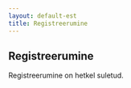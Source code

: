 ```yaml
---
layout: default-est
title: Registreerumine
---
```

## Registreerumine

Registreerumine on hetkel suletud.

